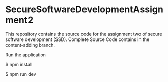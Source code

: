# SecureSoftwareDevelopmentAssignment2
This repository contains the source code for the assignment two of secure software development (SSD).
Complete Source Code contains in the content-adding branch.

Run the application 

$  npm install

$  npm run dev
